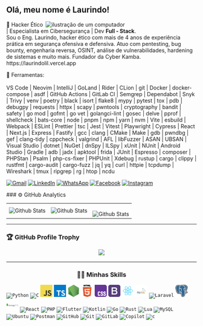 ## Olá, meu nome é Laurindo!

<img src="https://raw.githubusercontent.com/MicaelliMedeiros/micaellimedeiros/master/image/computer-illustration.png" alt="ilustração de um computador" min-width="400px" max-width="400px" width="400px" align="right">

<p align="left"> 
  🎯 Hacker Ético | Especialista em Cibersegurança | Dev  <strong>Full - Stack</strong>.<br> Sou o Eng. Laurindo, hacker ético com mais de 4 anos de experiência prática em segurança ofensiva e defensiva. Atuo com pentesting, bug bounty, engenharia reversa, OSINT, análise de vulnerabilidades, hardening de sistemas e muito mais. Fundador da Cyber Kamba.
https://laurindolil.vercel.app
</p>

<p align="left">
  💼 Ferramentas:<br><br>VS Code | Neovim | IntelliJ | GoLand | Rider | CLion | git | Docker | docker-compose | asdf | GitHub Actions | GitLab CI | Semgrep | Dependabot | Snyk | Trivy | venv | poetry | black | isort | flake8 | mypy | pytest | tox | pdb | debugpy | requests | httpx | scapy | pwntools | cryptography | bandit | safety | go mod | gofmt | go vet | golangci-lint | gosec | delve | pprof | shellcheck | bats-core | node | pnpm | npm | yarn | nvm | Vite | esbuild | Webpack | ESLint | Prettier | tsc | Jest | Vitest | Playwright | Cypress | React | Next.js | Express | Fastify | gcc | clang | CMake | Make | gdb | pwndbg | gef | clang-tidy | cppcheck | valgrind | AFL | libFuzzer | ASAN | UBSAN | Visual Studio | dotnet | NuGet | dnSpy | ILSpy | xUnit | NUnit | Android Studio | Gradle | adb | jadx | apktool | frida | JUnit | Espresso | composer | PHPStan | Psalm | php-cs-fixer | PHPUnit | Xdebug | rustup | cargo | clippy | rustfmt | cargo-audit | cargo-fuzz | jq | yq | curl | httpie | tcpdump | Wireshark | tmux | ripgrep | rg | htop | ncdu
</p>

<p align="left">
  <a href="mailto:laurindoalbertoquizembo@gmail.com" title="Gmail">
  <img src="https://img.shields.io/badge/-Gmail-FF0000?style=flat-square&labelColor=FF0000&logo=gmail&logoColor=white&link=laurindo200728@gmail.com" alt="Gmail"/></a>
  <a href="https://www.linkedin.com/in/laurindo-abel-afonso-36490a301/" title="LinkedIn">
  <img src="https://img.shields.io/badge/-Linkedin-0e76a8?style=flat-square&logo=Linkedin&logoColor=white&link=https://www.linkedin.com/in/laurindo-abel-afonso-36490a301?originalSubdomain=ao" alt="LinkedIn"/></a>
  <a href="https://wa.me/+244943926754" title="WhatsApp">
  <img src="https://img.shields.io/badge/-WhatsApp-25d366?style=flat-square&labelColor=25d366&logo=whatsapp&logoColor=white&link=https://wa.me/943926754" alt="WhatsApp"/></a>
  <a href="https://www.facebook.com/LaurindoAbelAfonso" title="Facebook">
  <img src="https://img.shields.io/badge/-Facebook-3b5998?style=flat-square&labelColor=3b5998&logo=facebook&logoColor=white&link=https://www.facebook.com/LaurindoAbelAfonso" alt="Facebook"/></a>
  <a href="http://instagram.com/laurindoeuropeuao" title="Instagram">
  <img src="https://img.shields.io/badge/-Instagram-DF0174?style=flat-square&labelColor=DF0174&logo=instagram&logoColor=white&link=http://instagram.com/laurindoeuropeuao" alt="Instagram"/></a>
</p>
### ⚙️ GitHub Analytics

<table>
  <tr>
    <td>
      <img
        align="left"
        src="https://github-readme-stats.vercel.app/api?username=meuusuarioio2007&theme=dark&hide_border=false&include_all_commits=true"
        alt="Github Stats"
      />
    </td>
    <td>
      <img
        align="left"
        src="https://github-readme-stats.vercel.app/api/top-langs/?username=iuricode&theme=dark&hide_border=false&include_all_commits=true&count_private=true&layout=compact"
        alt="Github Stats"
      />
    </td>
    <td>
      <br />
      <img
        align="left"
        src="https://github-readme-streak-stats.herokuapp.com/?user=iuricode&theme=dark&hide_border=false"
        alt="Github Stats"
      />
    </td>
  </tr>
</table>

--- 

### 🏆 GitHub Profile Trophy

<p align="center">
  <a
    href="https://github.com/ryo-ma/github-profile-trophy"
    title="repositório de troféus"
  >
    <img
      width="800"
      src="https://github-profile-trophy.vercel.app/?username=meuusuarioio2007&column=8&theme=darkhub&no-frame=true&no-bg=true"
    />
  </a>
</p>

---

<div align="center">
  <h3><b>📍🚀 Minhas Skills</b></h3>
</div>

<p align="center">
</p>


<code><img height="32" src="https://i.postimg.cc/Y0P7hjvK/icons8-python-48.png" alt="Python"/></code>
<code><img height="32" src="https://cdn.iconscout.com/icon/free/png-512/c-programming-569564.png" alt="C"/></code>
<code><img height="32" src="https://raw.githubusercontent.com/github/explore/80688e429a7d4ef2fca1e82350fe8e3517d3494d/topics/javascript/javascript.png" alt="JavaScript"/></code>
<code><img height="32" src="https://raw.githubusercontent.com/github/explore/80688e429a7d4ef2fca1e82350fe8e3517d3494d/topics/typescript/typescript.png" alt="TypeScript"/></code>
<code><img height="32" src="https://raw.githubusercontent.com/github/explore/80688e429a7d4ef2fca1e82350fe8e3517d3494d/topics/nodejs/nodejs.png" alt="Node.js"/></code>
<code><img height="32" src="https://raw.githubusercontent.com/github/explore/80688e429a7d4ef2fca1e82350fe8e3517d3494d/topics/html/html.png" alt="HTML5"/></code>
<code><img height="32" src="https://raw.githubusercontent.com/github/explore/80688e429a7d4ef2fca1e82350fe8e3517d3494d/topics/css/css.png" alt="CSS"/></code>
<code><img height="32" src="https://raw.githubusercontent.com/github/explore/80688e429a7d4ef2fca1e82350fe8e3517d3494d/topics/bootstrap/bootstrap.png" alt="Bootstrap"/></code>
<code><img height="32" src="https://raw.githubusercontent.com/github/explore/80688e429a7d4ef2fca1e82350fe8e3517d3494d/topics/react/react.png" alt="React"/></code>
<code><img height="32" src="https://raw.githubusercontent.com/github/explore/80688e429a7d4ef2fca1e82350fe8e3517d3494d/topics/mysql/mysql.png" alt="MySQL"/></code>
<code><img height="32" src="https://i.postimg.cc/Pr7RLQ9Y/laravel-logo-svgstack-com-28681759058949.png" alt="Laravel"/></code>
<code><img height="32" src="https://raw.githubusercontent.com/github/explore/80688e429a7d4ef2fca1e82350fe8e3517d3494d/topics/postgresql/postgresql.png" alt="PostgreSQL"/></code>
<code><img height="32" src="https://raw.githubusercontent.com/github/explore/80688e429a7d4ef2fca1e82350fe8e3517d3494d/topics/mongodb/mongodb.png" alt="MongoDB"/></code>
<code><img height="32" src="https://i.postimg.cc/L4BjJtCw/react-icon-svgstack-com-29171759058979.png" alt="React"/></code>
<code><img height="32" src="https://i.postimg.cc/LXSnS7pg/php-logo-svgstack-com-29001759058974.png" alt="PHP"/></code>
<code><img height="32" src="https://i.postimg.cc/pV5ZG5dm/flutter-logo-svgstack-com-28331759059179.png" alt="Flutter"/></code>
<code><img height="32" src="https://i.postimg.cc/6qZfygPY/kotlin-logo-svgstack-com-28671759059010.png" alt="Kotlin"/></code>
<code><img height="32" src="https://i.postimg.cc/C58szX2Q/go-lang-logo-svgstack-com-28411759059018.png" alt="Go"/></code>
<code><img height="32" src="https://i.postimg.cc/8cvmj9Yx/rust-logo-svgstack-com-31291759059030.png" alt="Rust"/></code>
<code><img height="32" src="https://i.postimg.cc/dQZBHZ0s/lua-programming-logo-svgstack-com-28731759059038.png" alt="Lua"/></code>
<code><img height="32" src="https://i.postimg.cc/MZfDPfGZ/mysql-logo-svgstack-com-28851759059128.png" alt="MySQL"/></code>
<code><img height="32" src="https://i.postimg.cc/NG24J20j/ubuntu-logo-svgstack-com-31491759059144.png" alt="Ubuntu"/></code>
<code><img height="32" src="https://i.postimg.cc/7PJVsJL6/postman-logo-svgstack-com-29031759059157.png" alt="Postman"/></code>
<code><img height="32" src="https://i.postimg.cc/Bb43X9Yx/github-logo-svg-svgstack-com-28391759063368.png" alt="GitHub"/></code>
<code><img height="32" src="https://i.postimg.cc/4yN0DJFZ/git-logo-svg-svgstack-com-28381759063388.png" alt="Git"/></code>
<code><img height="32" src="https://i.postimg.cc/hv52NVd1/gitlab-logo-svgstack-com-28401759063409.png" alt="GitLab"/></code>
<code><img height="32" src="https://i.postimg.cc/vBPh65Xx/github-copilot-logo-svgstack-com-28101759063414.png" alt="Copilot"/></code>
<code><img height="32" src="https://cdn.iconscout.com/icon/free/png-512/c-programming-569564.png" alt="c"/></code>
